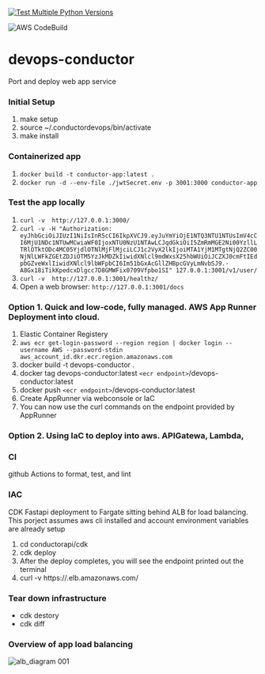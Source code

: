 [![Test Multiple Python Versions](https://github.com/sotc/devops-conductor/actions/workflows/main.yml/badge.svg)](https://github.com/sotc/devops-conductor/actions/workflows/main.yml)

![AWS CodeBuild](https://codebuild.us-west-2.amazonaws.com/badges?uuid=eyJlbmNyeXB0ZWREYXRhIjoiRzZ4UFhOcWRnMWIwek0zYkR6YUdCYmlyVVhaSDNaQnVwdEcyZ1ZDUm40S1VDSzN0RjZwaEJRNTh6aUo0YlJvTHhxa2o3TUFBNEIrY3EyQkQ1d1ArTzlZPSIsIml2UGFyYW1ldGVyU3BlYyI6Im5ZQ3Y0c1N3WHo2ZEdOTkciLCJtYXRlcmlhbFNldFNlcmlhbCI6MX0%3D&branch=main)



# devops-conductor
Port and deploy web app service


### Initial Setup
1. make setup
2. source ~/.conductordevops/bin/activate
3. make install

### Containerized app
1. `docker build -t conductor-app:latest .`
2. `docker run -d --env-file ./jwtSecret.env -p 3001:3000 conductor-app`

### Test the app locally
1. `curl -v  http://127.0.0.1:3000/`
2. ` curl -v -H "Authorization: eyJhbGciOiJIUzI1NiIsInR5cCI6IkpXVCJ9.eyJuYmYiOjE1NTQ3NTU1NTUsImV4cCI6MjU1NDc1NTUwMCwiaWF0IjoxNTU0NzU1NTAwLCJqdGkiOiI5ZmRmMGE2Ni00YzllLTRlOTktODc4MC05YjdlOTNlMjFlMjciLCJ1c2VyX2lkIjoiMTA1YjM1MTgtNjQ2ZC00NjNlLWFkZGEtZDJiOTM5YzJkMDZkIiwidXNlcl9mdWxsX25hbWUiOiJCZXJ0cmFtIEdpbGZveWxlIiwidXNlcl9lbWFpbCI6Im51bGxAcGllZHBpcGVyLmNvbSJ9.-A8Gx18iTikKpedcxDlgcc7D8GMWFix0709Vfpbo1SI" 127.0.0.1:3001/v1/user/ `
3. `curl -v  http://127.0.0.1:3001/healthz/`
4. Open a web browser: `http://127.0.0.1:3001/docs`


### Option 1. Quick and low-code, fully managed. AWS App Runner Deployment into cloud.
1. Elastic Container Registery
2. `aws ecr get-login-password --region region | docker login --username AWS --password-stdin aws_account_id.dkr.ecr.region.amazonaws.com`
3. docker build -t devops-conductor .
4. docker tag devops-conductor:latest `<ecr endpoint>`/devops-conductor:latest
5. docker push `<ecr endpoint>`/devops-conductor:latest
6. Create AppRunner via webconsole or IaC
7. You can now use the curl commands on the endpoint provided by AppRunner

### Option 2. Using IaC to deploy into aws. APIGatewa, Lambda, 
### CI
github Actions to format, test, and lint

### IAC
CDK Fastapi deployment to Fargate sitting behind ALB for load balancing. This porject assumes aws cli installed and account environment variables are already setup
1. cd conductorapi/cdk
2. cdk deploy
3. After the deploy completes, you will see the endpoint printed out the terminal
4. curl -v https://<myendpoint>.elb.amazonaws.com/
 
### Tear down infrastructure
  * cdk destory
  * cdk diff
  
### Overview of app load balancing
  
  ![alb_diagram 001](https://user-images.githubusercontent.com/512362/175837475-681a0488-e743-45b8-b737-e108f98e5aec.jpeg)

  
  
